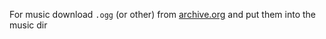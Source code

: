 For music download `.ogg` (or other) from [archive.org](https://archive.org/details/C418-MinecraftSoundtrackVolumeAlpha/) and put them into the music dir